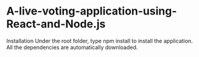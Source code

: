 # A-live-voting-application-using-React-and-Node.js


Installation
Under the root folder, type npm install to install the application. All the dependencies are automatically downloaded.

